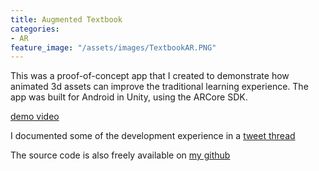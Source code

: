 ```yaml
---
title: Augmented Textbook
categories:
- AR
feature_image: "/assets/images/TextbookAR.PNG"
---
```


This was a proof-of-concept app that I created to demonstrate how animated 3d assets can improve the traditional learning experience. 
The app was built for Android in Unity, using the ARCore SDK.

[demo video](https://www.youtube.com/watch?v=1LUwxdrjdEE)

I documented some of the development experience in a [tweet thread](https://twitter.com/KPChadwick/status/1150443176492072960?s=20)

The source code is also freely available on [my github](https://github.com/kpchad/TextbookAR)

